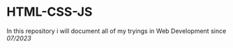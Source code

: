 # HTML-CSS-JS
In this repository i will document all of my tryings in Web Development since <i>07/2023</i>
